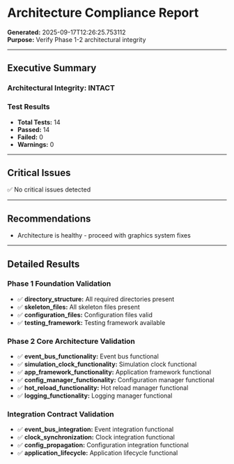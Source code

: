 # Architecture Compliance Report
**Generated:** 2025-09-17T12:26:25.753112  
**Purpose:** Verify Phase 1-2 architectural integrity

---

## Executive Summary

### Architectural Integrity: INTACT

### Test Results
- **Total Tests:** 14
- **Passed:** 14
- **Failed:** 0
- **Warnings:** 0

---

## Critical Issues

✅ No critical issues detected

---

## Recommendations

- Architecture is healthy - proceed with graphics system fixes

---

## Detailed Results

### Phase 1 Foundation Validation

- ✅ **directory_structure:** All required directories present
- ✅ **skeleton_files:** All skeleton files present
- ✅ **configuration_files:** Configuration files valid
- ✅ **testing_framework:** Testing framework available

### Phase 2 Core Architecture Validation

- ✅ **event_bus_functionality:** Event bus functional
- ✅ **simulation_clock_functionality:** Simulation clock functional
- ✅ **app_framework_functionality:** Application framework functional
- ✅ **config_manager_functionality:** Configuration manager functional
- ✅ **hot_reload_functionality:** Hot reload manager functional
- ✅ **logging_functionality:** Logging manager functional

### Integration Contract Validation

- ✅ **event_bus_integration:** Event integration functional
- ✅ **clock_synchronization:** Clock integration functional
- ✅ **config_propagation:** Configuration integration functional
- ✅ **application_lifecycle:** Application lifecycle functional
